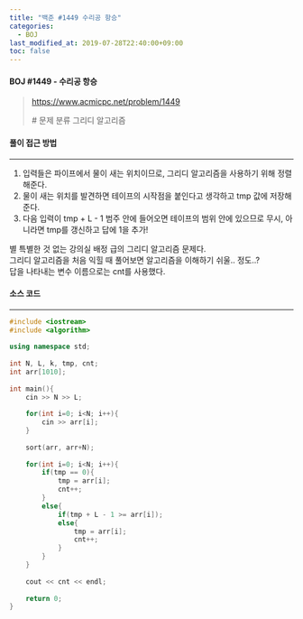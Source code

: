 ```yaml
---
title: "백준 #1449 수리공 항승"
categories: 
  - BOJ
last_modified_at: 2019-07-28T22:40:00+09:00
toc: false
---
```


#### BOJ #1449 - 수리공 항승

> https://www.acmicpc.net/problem/1449
>
> \# 문제 분류
> 그리디 알고리즘



#### 풀이 접근 방법 

---

1. 입력들은 파이프에서 물이 새는 위치이므로, 그리디 알고리즘을 사용하기 위해 정렬해준다.
2. 물이 새는 위치를 발견하면 테이프의 시작점을 붙인다고 생각하고 tmp 값에 저장해준다.
3. 다음 입력이 tmp + L - 1 범주 안에 들어오면 테이프의 범위 안에 있으므로 무시, 아니라면 tmp를 갱신하고 답에 1을 추가!

별 특별한 것 없는 강의실 배정 급의 그리디 알고리즘 문제다.<br>그리디 알고리즘을 처음 익힐 때 풀어보면 알고리즘을 이해하기 쉬울.. 정도..?<br>답을 나타내는 변수 이름으로는 cnt를 사용했다.



#### 소스 코드

---

``` c++
#include <iostream>
#include <algorithm>
 
using namespace std;
 
int N, L, k, tmp, cnt;
int arr[1010];
 
int main(){
    cin >> N >> L;
 
    for(int i=0; i<N; i++){
        cin >> arr[i];
    }
 
    sort(arr, arr+N);
 
    for(int i=0; i<N; i++){
        if(tmp == 0){
            tmp = arr[i];
            cnt++;
        }
        else{
            if(tmp + L - 1 >= arr[i]);
            else{
                tmp = arr[i];
                cnt++;
            }
        }
    }
 
    cout << cnt << endl;
 
    return 0;
}
```

